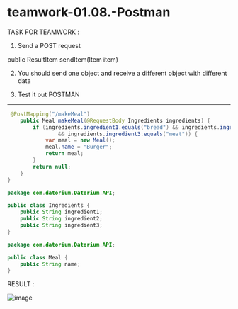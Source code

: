
# teamwork-01.08.-Postman

TASK FOR TEAMWORK : 

1. Send a POST request

public ResultItem sendItem(Item item)

2. You should send one object and receive a different object with different data

3. Test it out POSTMAN
------------------------------
```java
 @PostMapping("/makeMeal")
    public Meal makeMeal(@RequestBody Ingredients ingredients) {
        if (ingredients.ingredient1.equals("bread") && ingredients.ingredient2.equals("cheese")
                && ingredients.ingredient3.equals("meat")) {
            var meal = new Meal();
            meal.name = "Burger";
            return meal;
        }
        return null;
    }
}
```

```java
package com.datorium.Datorium.API;

public class Ingredients {
    public String ingredient1;
    public String ingredient2;
    public String ingredient3;
}
```

```java
package com.datorium.Datorium.API;

public class Meal {
    public String name;
}
```

RESULT :

![image](https://github.com/user-attachments/assets/70704962-e2e8-4de3-af5b-a5702a87ea95)


